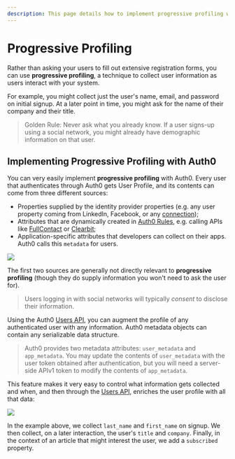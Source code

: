 ```yaml
---
description: This page details how to implement progressive profiling with Auth0.
---
```


# Progressive Profiling

Rather than asking your users to fill out extensive registration forms, you can use **progressive profiling**, a technique to collect user information as users interact with your system.

For example, you might collect just the user's name, email, and password on initial signup. At a later point in time, you might ask for the name of their company and their title.

> Golden Rule: Never ask what you already know. If a user signs-up using a social network, you might already have demographic information on that user.

## Implementing Progressive Profiling with Auth0

You can very easily implement **progressive profiling** with Auth0. Every user that authenticates through Auth0 gets User Profile, and its contents can come from three different sources:

* Properties supplied by the identity provider properties (e.g. any user property coming from LinkedIn, Facebook, or any [connection](/identityproviders));
* Attributes that are dynamically created in [Auth0 Rules](/rules), e.g. calling APIs like [FullContact](https://www.fullcontact.com/) or [Clearbit](https://clearbit.com/);
* Application-specific attributes that developers can collect on their apps. Auth0 calls this `metadata` for users.

![](/media/articles/user-profile/progressive-profiling.png)

The first two sources are generally not directly relevant to **progressive profiling** (though they do supply information you won't need to ask the user for).

> Users logging in with social networks will typically _consent_ to disclose their information.

Using the Auth0 [Users API](/api/v2#!/Users/patch_users_by_id), you can augment the profile of any authenticated user with any information. Auth0 metadata objects can contain any serializable data structure.

> Auth0 provides two metadata attributes: `user_metadata` and `app_metadata`. You may update the contents of `user_metadata` with the user token obtained after authentication, but you will need a server-side APIv1 token to modify the contents of `app_metadata`.

This feature makes it very easy to control what information gets collected and when, and then through the [Users API](/api/v2#!/Users/patch_users_by_id), enriches the user profile with all that data:

![](/media/articles/user-profile/progressive-profiling-example.png)

In the example above, we collect `last_name` and `first_name` on signup. We then collect, on a later interaction, the user's `title` and `company`. Finally, in the context of an article that might interest the user, we add a `subscribed` property.
